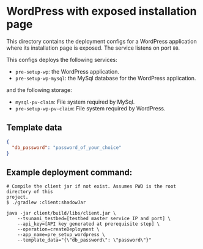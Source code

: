 # WordPress with exposed installation page

This directory contains the deployment configs for a WordPress application where
its installation page is exposed. The service listens on port `80`.

This configs deploys the following services:

- `pre-setup-wp`: the WordPress application.
- `pre-setup-wp-mysql`: the MySql database for the WordPress application.

and the following storage:

- `mysql-pv-claim`: File system required by MySql.
- `pre-setup-wp-pv-claim`: File system required by WordPress.

## Template data

```json
{
  "db_password": "password_of_your_choice"
}
```

## Example deployment command:

```shell script
# Compile the client jar if not exist. Assumes PWD is the root directory of this
project.
$ ./gradlew :client:shadowJar

java -jar client/build/libs/client.jar \
    --tsunami_testbed=[testbed master service IP and port] \
    --api_key=[API key generated at prerequisite step] \
    --operation=createDeployment \
    --app_name=pre_setup_wordpress \
    --template_data="{\"db_password\": \"password\"}"
```
